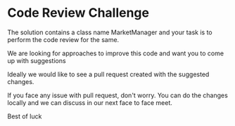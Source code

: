 # Code Review Challenge

The solution contains a class name MarketManager and your task is to perform the code review for the same.

We are looking for approaches to improve this code and want you to come up with suggestions

Ideally we would like to see a pull request created with the suggested changes. 

If you face any issue with pull request, don't worry. You can do the changes locally and we can discuss in our next face to face meet.

Best of luck
